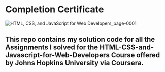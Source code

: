 # Completion Certificate
![HTML, CSS, and JavaScript for Web Developers_page-0001](https://github.com/Sayan-Dutta-1/HTML-CSS-and-Javascript-for-Web-Developers---Johns-Hopkins-University/assets/113238898/e487d819-1fab-40c5-bfe7-6477043f7ade)



## This repo contains my solution code for all the Assignments I solved for the HTML-CSS-and-Javascript-for-Web-Developers Course offered by Johns Hopkins University via Coursera.
